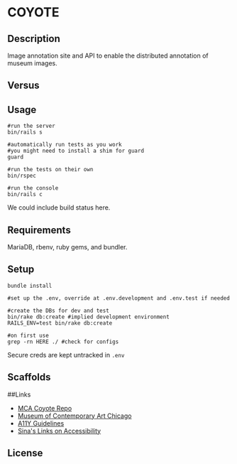 COYOTE
====
## Description

Image annotation site and API to enable the distributed annotation of museum images.

## Versus

## Usage 

    #run the server
    bin/rails s

    #automatically run tests as you work
    #you might need to install a shim for guard
    guard

    #run the tests on their own
    bin/rspec

    #run the console
    bin/rails c

We could include build status here.


## Requirements

MariaDB, rbenv, ruby gems, and bundler.

## Setup

    bundle install

    #set up the .env, override at .env.development and .env.test if needed

    #create the DBs for dev and test
    bin/rake db:create #implied development environment
    RAILS_ENV=test bin/rake db:create

    #on first use
    grep -rn HERE ./ #check for configs

Secure creds are kept untracked in ```.env```

## Scaffolds
 
##Links

- [MCA Coyote Repo](https://github.com/mcachicago/coyote)
- [Museum of Contemporary Art Chicago](http://www2.mcachicago.org/) 
- [A11Y Guidelines](http://a11yproject.com/)
- [Sina's Links on Accessibility](http://www.sinabahram.com/resources.php)

## License 
